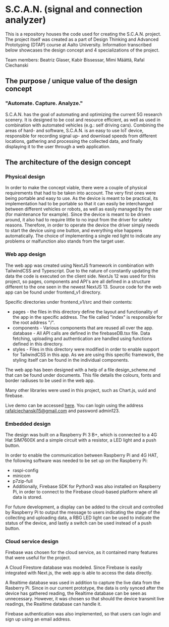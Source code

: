 # S.C.A.N. (signal and connection analyzer)
This is a repository houses the code used for creating the S.C.A.N. project. The project itself was created as a part of Design Thinking and Advanced Prototyping (DTAP) course at Aalto University.
Information transcribed below showcases the design concept and 4 specializations of the project.

Team members: Beatriz Glaser, Kabir Bissessar, Mimi Määttä, Rafal Ciechanski

## The purpose / unique value of the design concept
### "Automate. Capture. Analyze."

S.C.A.N. has the goal of automating and optimizing the current 5G research scenery. It is designed to be cost and resource efficient, as well as used in combination with automated vehicles (e.g.: self driving cars). Combining the areas of hard- and software, S.C.A.N. is an easy to use IoT device, responsible for recording signal up- and download speeds from different locations, gathering and processing the collected data, and finally displaying it to the user through a web application.

## The architecture of the design concept
### Physical design

In order to make the concept viable, there were a couple of physical requirements that had to be taken into account. The very first ones were being portable and easy to use. As the device is meant to be practical, its implementation had to be portable so that it can easily be interchanged between different vehicles or robots, as well as easily managed by the user (for maintenance for example). Since the device is meant to be driven around, it also had to require little to no input from the driver for safety reasons. Therefore, in order to operate the device the driver simply needs to start the device using one button, and everything else happens automatically. The choice of implementing a single red light to indicate any problems or malfunction also stands from the target user.



### Web app design

The web app was created using NextJS framework in combination with TailwindCSS and Typescript. Due to the nature of constantly updating the data the code is executed on the client side. NextJs 12 was used for this project, so pages, components and API's are all defined in a structure different to the one seen in the newest NextJS 13. Source code for the web app can be found under frontend_v1 directory.

Specific directories under frontend_v1/src and their contents:

* pages - the files in this directory define the layout and functionality of the app in the specific address. The file called "index" is responsible for the root address "/".
* components - Various components that are reused all over the app. database - All API calls are defined in the firebaseDB.tsx file. Data fetching, uploading and authentication are handled using functions defined in this directory.
* styles - Files in this directory were modified in order to enable support for TailwindCSS in this app. As we are using this specific framework, the styling itself can be found in the individual components.

The web app has been designed with a help of a file design_scheme.md that can be found under documents. This file details the colours, fonts and border radiuses to be used in the web app.

Many other libraries were used in this project, such as Chart.js, uuid and firebase.

Live demo can be accessed [here](https://dtap-common.vercel.app/). You can login using the address rafalciechanski15@gmail.com and password admin123.

### Embedded design

The design was built on a Raspberry Pi 3 B+, which is connected to a 4G Hat SIM7600X and a simple circuit with a resistor, a LED light and a push button.

In order to enable the communication between Raspberry Pi and 4G HAT, the following software was needed to be set up on the Raspberry Pi:

* raspi-config 
* minicom
* p7zip-full
* Additionally, Firebase SDK for Python3 was also installed on Raspberry Pi, in order to connect to the Firebase cloud-based platform where all data is stored.

For future development, a display can be added to the circuit and controlled by Raspberry Pi to output the message to users indicating the stage of the collecting and uploading data, a RBG LED light can be used to indicate the status of the device, and lastly a switch can be used instead of a push button.

### Cloud service design

Firebase was chosen for the cloud service, as it contained many features that were useful for the project. 

A Cloud Firestore database was modeled. Since Firebase is easily integrated with Next.js, the web app is able to access the data directly.

A Realtime database was used in addition to capture the live data from the Rasberry Pi. Since in our current prototype, the data is only synced after the device has gathered reading, the Realtime database can be seen as unnecessary. However, it was chosen so that should the device transmit live readings, the Realtime database can handle it.

Firebase authentication was also implemented, so that users can login and sign up using an email address.
